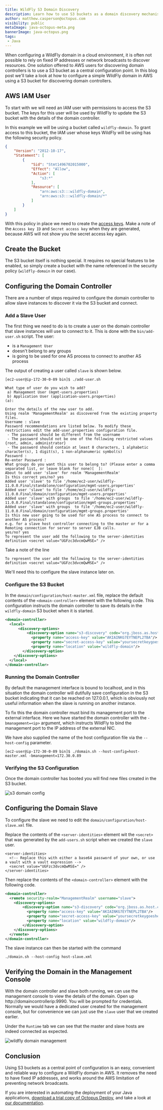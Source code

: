 ```yaml
---
title: WildFly S3 Domain Discovery
description: Learn how to use S3 buckets as a domain discovery mechanism in AWS.
author: matthew.casperson@octopus.com
visibility: public
metaImage: java-octopus-meta.png
bannerImage: java-octopus.png
tags:
 - Java
---
```


When configuring a WildFly domain in a cloud environment, it is often not possible to rely on fixed IP addresses or network broadcasts to discover resources. One solution offered to AWS users for discovering domain controllers is to use a S3 bucket as a central configuration point. In this blog post we'll take a look at how to configure a simple WildFly domain in AWS using a S3 bucket for discovering domain controllers.

## AWS IAM User

To start with we will need an IAM user with permissions to access the S3 bucket. The keys for this user will be used by WildFly to update the S3 bucket with the details of the domain controller.

In this example we will be using a bucket called `wildfly-domain`. To grant access to this bucket, the IAM user whose keys WildFly will be using has the following security policy.

```json
{
    "Version": "2012-10-17",
    "Statement": [
        {
            "Sid": "Stmt1496702015000",
            "Effect": "Allow",
            "Action": [
                "s3:*"
            ],
            "Resource": [
                "arn:aws:s3:::wildfly-domain",
                "arn:aws:s3:::wildfly-domain/*"
            ]
        }
    ]
}
```

With this policy in place we need to create the [access keys](http://docs.aws.amazon.com/IAM/latest/UserGuide/id_credentials_access-keys.html). Make a note of the `Access key ID` and `Secret access key` when they are generated, because AWS will not show you the secret access key again.

## Create the Bucket

The S3 bucket itself is nothing special. It requires no special features to be enabled, so simply create a bucket with the name referenced in the security policy (`wildfly-domain` in our case).

## Configuring the Domain Controller

There are a number of steps required to configure the domain controller to allow slave instances to discover it via the S3 bucket and connect.

### Add a Slave User

The first thing we need to do is to create a user on the domain controller that slave instances will use to connect to it. This is done with the `bin/add-user.sh` script. The user:

* is a `Management User`
* doesn't belong to any groups
* is going to be used for one AS process to connect to another AS process

The output of creating a user called `slave` is shown below.

```
[ec2-user@ip-172-30-0-89 bin]$ ./add-user.sh

What type of user do you wish to add?
 a) Management User (mgmt-users.properties)
 b) Application User (application-users.properties)
(a):

Enter the details of the new user to add.
Using realm 'ManagementRealm' as discovered from the existing property files.
Username : slave
Password recommendations are listed below. To modify these restrictions edit the add-user.properties configuration file.
 - The password should be different from the username
 - The password should not be one of the following restricted values {root, admin, administrator}
 - The password should contain at least 8 characters, 1 alphabetic character(s), 1 digit(s), 1 non-alphanumeric symbol(s)
Password :
Re-enter Password :
What groups do you want this user to belong to? (Please enter a comma separated list, or leave blank for none)[  ]:
About to add user 'slave' for realm 'ManagementRealm'
Is this correct yes/no? yes
Added user 'slave' to file '/home/ec2-user/wildfly-11.0.0.Final/standalone/configuration/mgmt-users.properties'
Added user 'slave' to file '/home/ec2-user/wildfly-11.0.0.Final/domain/configuration/mgmt-users.properties'
Added user 'slave' with groups  to file '/home/ec2-user/wildfly-11.0.0.Final/standalone/configuration/mgmt-groups.properties'
Added user 'slave' with groups  to file '/home/ec2-user/wildfly-11.0.0.Final/domain/configuration/mgmt-groups.properties'
Is this new user going to be used for one AS process to connect to another AS process?
e.g. for a slave host controller connecting to the master or for a Remoting connection for server to server EJB calls.
yes/no? yes
To represent the user add the following to the server-identities definition <secret value="UGFzc3dvcmQwMSE=" />
```

Take a note of the line

```
To represent the user add the following to the server-identities definition <secret value="UGFzc3dvcmQwMSE=" />
```

We'll need this to configure the slave instance later on.

### Configure the S3 Bucket

In the `domain/configuration/host-master.xml` file, replace the default contents of the `<domain-controller>` element with the following code. This configuration instructs the domain controller to save its details in the `wildfly-domain` S3 bucket when it is started.

```xml
<domain-controller>
  <local>
      <discovery-options>
          <discovery-option name="s3-discovery" code="org.jboss.as.host.controller.discovery.S3Discovery" module="org.jboss.as.host-controller">
            <property name="access-key" value="AKIAINKG7EYTNEPL2TBA"/>
            <property name="secret-access-key" value="yoursecretkeygoeshere"/>
            <property name="location" value="wildfly-domain"/>
        </discovery-option>
    </discovery-options>
  </local>
</domain-controller>
```

### Running the Domain Controller

By default the management interface is bound to localhost, and in this situation the domain controller will dutifully save configuration in the S3 bucket indicating that it can be reached on 127.0.0.1, which is obviously not useful information when the slave is running on another instance.

To fix this the domain controller must bind its management port to the external interface. Here we have started the domain controller with the `-bmanagement=<ip>` argument, which instructs WildFly to bind the management port to the IP address of the external NIC.

We have also supplied the name of the host configuration file via the `--host-config` parameter.

```
[ec2-user@ip-172-30-0-89 bin]$ ./domain.sh --host-config=host-master.xml -bmanagement=172.30.0.89
```

### Verifying the S3 Configuration

Once the domain controller has booted you will find new files created in the S3 bucket.

![s3 domain config](s3-domain-config.png "width=500")

## Configuring the Domain Slave

To configure the slave we need to edit the `domain/configuration/host-slave.xml` file.

Replace the contents of the `<server-identities>` element wit the `<secret>` that was generated by the `add-users.sh` script when we created the `slave` user.

```
<server-identities>
  <!-- Replace this with either a base64 password of your own, or use a vault with a vault expression -->
  <secret value="UGFzc3dvcmQwMSE=" />
</server-identities>
```

Then replace the contents of the `<domain-controller>` element with the following code.

```xml
<domain-controller>
  <remote security-realm="ManagementRealm" username="slave">
    <discovery-options>
        <discovery-option name="s3-discovery" code="org.jboss.as.host.controller.discovery.S3Discovery" module="org.jboss.as.host-controller">
          <property name="access-key" value="AKIAINKG7EYTNEPL2TBA"/>
          <property name="secret-access-key" value="yoursecretkeygoeshere"/>
          <property name="location" value="wildfly-domain"/>
        </discovery-option>
    </discovery-options>
  </remote>
</domain-controller>
```

The slave instance can then be started with the command

```
./domain.sh --host-config host-slave.xml
```

## Verifying the Domain in the Management Console

With the domain controller and slave both running, we can use the management console to view the details of the domain. Open up http://domaincontrollerip:9990. You will be prompted for credentials. Normally we would have a dedicated user created for the management console, but for convenience we can just use the `slave` user that we created earlier.

Under the `Runtime` tab we can see that the master and slave hosts are indeed connected as expected.

![wildfly domain management](wildfly-domain-management.png "width=500")

## Conclusion

Using S3 buckets as a central point of configuration is an easy, convenient and reliable way to configure a WildFly domain in AWS. It removes the need to have fixed IP addresses, and works around the AWS limitation of preventing network broadcasts.

If you are interested in automating the deployment of your Java applications, [download a trial copy of Octopus Deploy](https://octopus.com/downloads), and take a look at [our documentation](https://octopus.com/docs/deploying-applications/deploy-java-applications).
